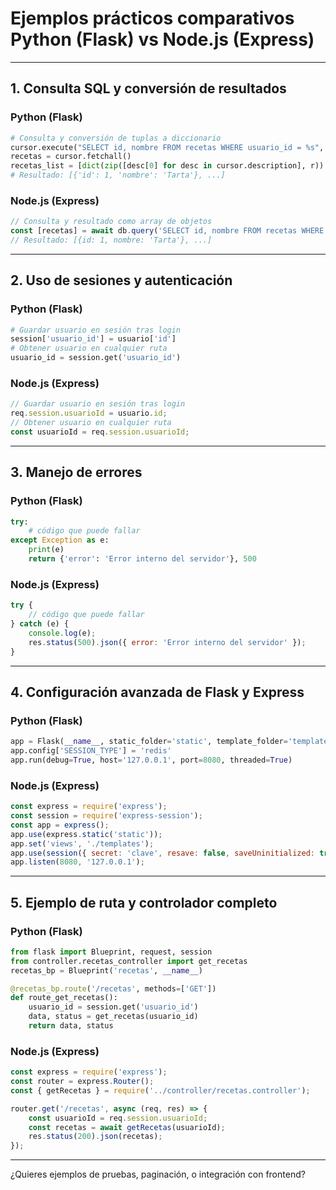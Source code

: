 # Ejemplos prácticos comparativos Python (Flask) vs Node.js (Express)

---

## 1. Consulta SQL y conversión de resultados

### Python (Flask)
```python
# Consulta y conversión de tuplas a diccionario
cursor.execute("SELECT id, nombre FROM recetas WHERE usuario_id = %s", (usuario_id,))
recetas = cursor.fetchall()
recetas_list = [dict(zip([desc[0] for desc in cursor.description], r)) for r in recetas]
# Resultado: [{'id': 1, 'nombre': 'Tarta'}, ...]
```

### Node.js (Express)
```javascript
// Consulta y resultado como array de objetos
const [recetas] = await db.query('SELECT id, nombre FROM recetas WHERE usuario_id = ?', [usuarioId]);
// Resultado: [{id: 1, nombre: 'Tarta'}, ...]
```

---

## 2. Uso de sesiones y autenticación

### Python (Flask)
```python
# Guardar usuario en sesión tras login
session['usuario_id'] = usuario['id']
# Obtener usuario en cualquier ruta
usuario_id = session.get('usuario_id')
```

### Node.js (Express)
```javascript
// Guardar usuario en sesión tras login
req.session.usuarioId = usuario.id;
// Obtener usuario en cualquier ruta
const usuarioId = req.session.usuarioId;
```

---

## 3. Manejo de errores

### Python (Flask)
```python
try:
    # código que puede fallar
except Exception as e:
    print(e)
    return {'error': 'Error interno del servidor'}, 500
```

### Node.js (Express)
```javascript
try {
    // código que puede fallar
} catch (e) {
    console.log(e);
    res.status(500).json({ error: 'Error interno del servidor' });
}
```

---

## 4. Configuración avanzada de Flask y Express

### Python (Flask)
```python
app = Flask(__name__, static_folder='static', template_folder='templates')
app.config['SESSION_TYPE'] = 'redis'
app.run(debug=True, host='127.0.0.1', port=8080, threaded=True)
```

### Node.js (Express)
```javascript
const express = require('express');
const session = require('express-session');
const app = express();
app.use(express.static('static'));
app.set('views', './templates');
app.use(session({ secret: 'clave', resave: false, saveUninitialized: true }));
app.listen(8080, '127.0.0.1');
```

---

## 5. Ejemplo de ruta y controlador completo

### Python (Flask)
```python
from flask import Blueprint, request, session
from controller.recetas_controller import get_recetas
recetas_bp = Blueprint('recetas', __name__)

@recetas_bp.route('/recetas', methods=['GET'])
def route_get_recetas():
    usuario_id = session.get('usuario_id')
    data, status = get_recetas(usuario_id)
    return data, status
```

### Node.js (Express)
```javascript
const express = require('express');
const router = express.Router();
const { getRecetas } = require('../controller/recetas.controller');

router.get('/recetas', async (req, res) => {
    const usuarioId = req.session.usuarioId;
    const recetas = await getRecetas(usuarioId);
    res.status(200).json(recetas);
});
```

---

¿Quieres ejemplos de pruebas, paginación, o integración con frontend?
